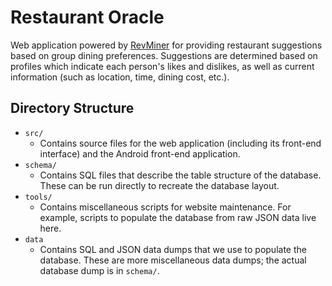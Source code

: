 Restaurant Oracle
=================

Web application powered by [RevMiner](http://www.revminer.com/) for providing restaurant suggestions based on group dining preferences. Suggestions are determined based on profiles which indicate each person's likes and dislikes, as well as current information (such as location, time, dining cost, etc.).

Directory Structure
-------------------

* `src/`
	* Contains source files for the web application (including its front-end interface) and the Android front-end application.
* `schema/`
	* Contains SQL files that describe the table structure of the database. These can be run directly to recreate the database layout.
* `tools/`
	* Contains miscellaneous scripts for website maintenance. For example, scripts to populate the database from raw JSON data live here.
* `data`
	* Contains SQL and JSON data dumps that we use to populate the database. These are more miscellaneous data dumps; the actual database dump is in `schema/`.